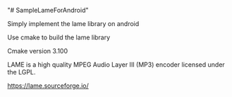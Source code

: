 "# SampleLameForAndroid" 

Simply implement the lame library on android

Use cmake to build the lame library

Cmake version 3.100

LAME is a high quality MPEG Audio Layer III (MP3) encoder licensed under the LGPL.

https://lame.sourceforge.io/